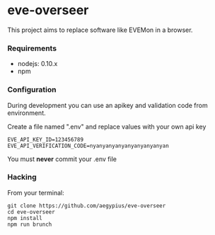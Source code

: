 eve-overseer
============

This project aims to replace software like EVEMon in a browser.

### Requirements

  - nodejs: 0.10.x
  - npm

### Configuration

During development you can use an apikey and validation code from environment.

Create a file named ".env" and replace values with your own api key

    EVE_API_KEY_ID=123456789
    EVE_API_VERIFICATION_CODE=nyanyanyanyanyanyanyanyan

You must **never** commit your .env file

### Hacking

  From your terminal:

    git clone https://github.com/aegypius/eve-overseer
    cd eve-overseer
    npm install
    npm run brunch
